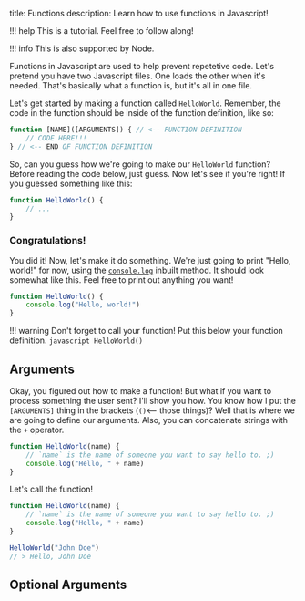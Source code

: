 title: Functions
description: Learn how to use functions in Javascript!

!!! help
    This is a tutorial.  Feel free to follow along!

!!! info
    This is also supported by Node.

Functions in Javascript are used to help prevent repetetive code.  Let's pretend you have two Javascript files.  One loads the other when it's needed.  That's basically what a function is, but it's all in one file.

Let's get started by making a function called `HelloWorld`.  Remember, the code in the function should be inside of the function definition, like so:
```javascript
function [NAME]([ARGUMENTS]) { // <-- FUNCTION DEFINITION
    // CODE HERE!!!
} // <-- END OF FUNCTION DEFINITION
```

So, can you guess how we're going to make our `HelloWorld` function?  Before reading the code below, just guess.
Now let's see if you're right!  If you guessed something like this:
```javascript
function HelloWorld() {
    // ...
}
```
### **Congratulations!**
You did it!  Now, let's make it do something.  We're just going to print "Hello, world!" for now, using the [`console.log`](../console.log) inbuilt method.  It should look somewhat like this.  Feel free to print out anything you want!
```javascript
function HelloWorld() {
    console.log("Hello, world!")
}
```

!!! warning
    Don't forget to call your function!  Put this below your function definition.
    ```javascript
    HelloWorld()
    ```

## **Arguments**
Okay, you figured out how to make a function!  But what if you want to process something the user sent?  I'll show you how.  You know how I put the `[ARGUMENTS]` thing in the brackets (`()`<-- those things)?  Well that is where we are going to define our arguments.  Also, you can concatenate strings with the `+` operator.

```javascript
function HelloWorld(name) {
    // `name` is the name of someone you want to say hello to. ;)
    console.log("Hello, " + name)
}
```

Let's call the function!
```javascript
function HelloWorld(name) {
    // `name` is the name of someone you want to say hello to. ;)
    console.log("Hello, " + name)
}

HelloWorld("John Doe")
// > Hello, John Doe
```

## **Optional Arguments**
